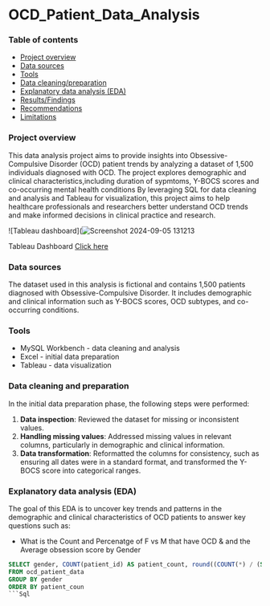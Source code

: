 # OCD_Patient_Data_Analysis

### Table of contents
- [Project overview](#project-overview)
- [Data sources](#data-sources)
- [Tools](#tools)
- [Data cleaning/preparation](#data-cleaning-and-preparation)
- [Explanatory data analysis (EDA)](#explanatory-data-analysis-EDA)
- [Results/Findings](#results-and-findings)
- [Recommendations](#recommendations)
- [Limitations](#limitations)

### Project overview
This data analysis project aims to provide insights into Obsessive-Compulsive Disorder (OCD) patient trends by analyzing a  dataset of 1,500 individuals diagnosed with OCD. The project explores demographic and clinical characteristics,including duration of sypmtoms,  Y-BOCS scores and co-occurring mental health conditions By leveraging SQL for data cleaning and analysis and Tableau for visualization, this project aims to help healthcare professionals and researchers better understand OCD trends and make informed decisions in clinical practice and research.

![Tableau dashboard](![Screenshot 2024-09-05 131213](https://github.com/user-attachments/assets/6bd9363f-0b29-4397-89eb-49526d7e5b8c)

Tableau Dashboard [Click here](https://public.tableau.com/app/profile/sinthuya.sivasubramaniam/viz/OCD_17255044776680/Dashboard1?publish=yes)

### Data sources
The dataset used in this analysis is fictional and contains 1,500 patients diagnosed with Obsessive-Compulsive Disorder. It includes demographic and clinical information such as Y-BOCS scores, OCD subtypes, and co-occurring conditions.

### Tools
- MySQL Workbench - data cleaning and analysis
- Excel - initial data preparation
- Tableau - data visualization

### Data cleaning and preparation
In the initial data preparation phase, the following steps were performed:
1. **Data inspection**: Reviewed the dataset for missing or inconsistent values.
2. **Handling missing values**: Addressed missing values in relevant columns, particularly in demographic and clinical information.
3. **Data transformation**: Reformatted the columns for consistency, such as ensuring all dates were in a standard format, and transformed the Y-BOCS score into categorical ranges.

### Explanatory data analysis (EDA)
The goal of this EDA is to uncover key trends and patterns in the demographic and clinical characteristics of OCD patients to answer key questions such as: 
- What is the Count and Percenatge of F vs M that have OCD & and the Average obsession score by Gender
```Sql
SELECT gender, COUNT(patient_id) AS patient_count, round((COUNT(*) / (SELECT COUNT(*) FROM ocd_patient_data) * 100),2) AS percentage_pct, round(AVG(Y_BOCS_Score_Obsessions),2) AS avg_obsession_score
FROM ocd_patient_data
GROUP BY gender
ORDER BY patient_coun
```Sql
